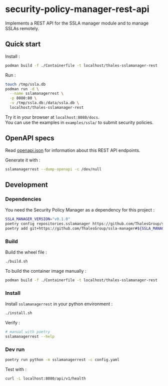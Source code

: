 # security-policy-manager-rest-api

Implements a REST API for the SSLA manager module and to manage SSLAs remotely.

## Quick start

Install :

```sh
podman build -f ./Containerfile -t localhost/thales-sslamanager-rest
```

Run :

```sh
touch /tmp/ssla.db
podman run -d \
  --name sslamanagerrest \
  -p 8080:80 \
  -v /tmp/ssla.db:/data/ssla.db \
  localhost/thales-sslamanager-rest
```

Try it in your browser at `localhost:8080/docs`.  
You can use the examples in `examples/ssla/` to submit security policies.  

## OpenAPI specs

Read [openapi.json](openapi.json) for information about this REST API endpoints.

Generate it with : 

```sh
sslamanagerrest --dump-openapi -c /dev/null
```

## Development

### Dependencies

You need the Security Policy Manager as a dependency for this project :

```sh
SSLA_MANAGER_VERSION="v0.1.0"
poetry config repositories.sslamanager https://github.com/ThalesGroup/ssla-manager
poetry add git+https://github.com/ThalesGroup/ssla-manager#${SSLA_MANAGER_VERSION}
```

### Build

Build the wheel file :

```sh
./build.sh
```

To build the container image manually :

```sh
podman build -f ./Containerfile -t localhost/thales-sslamanager-rest
```

### Install

Install `sslamanagerrest` in your python environment :

```sh
./install.sh
```

Verify :

```sh
# manual with poetry
sslamanagerrest --help
```

### Dev run

```sh
poetry run python -m sslamanagerrest -c config.yaml
```

Test with :

```sh
curl -L localhost:8080/api/v1/health
```
